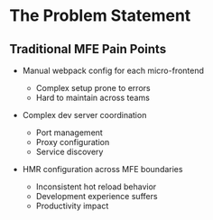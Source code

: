 ---
---

# The Problem Statement

## Traditional MFE Pain Points

<v-clicks>

- Manual webpack config for each micro-frontend
  - Complex setup prone to errors
  - Hard to maintain across teams

- Complex dev server coordination
  - Port management
  - Proxy configuration
  - Service discovery

- HMR configuration across MFE boundaries
  - Inconsistent hot reload behavior
  - Development experience suffers
  - Productivity impact

</v-clicks>